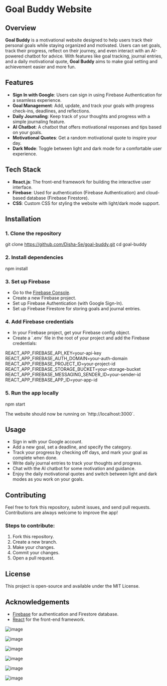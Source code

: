
# Goal Buddy Website

## Overview
**Goal Buddy** is a motivational website designed to help users track their personal goals while staying organized and motivated. Users can set goals, track their progress, reflect on their journey, and even interact with an AI-powered chatbot for advice. With features like goal tracking, journal entries, and a daily motivational quote, **Goal Buddy** aims to make goal setting and achievement easier and more fun.

## Features
- **Sign In with Google**: Users can sign in using Firebase Authentication for a seamless experience.
- **Goal Management**: Add, update, and track your goals with progress check-ins, deadlines, and reflections.
- **Daily Journaling**: Keep track of your thoughts and progress with a simple journaling feature.
- **AI Chatbot**: A chatbot that offers motivational responses and tips based on your goals.
- **Motivational Quotes**: Get a random motivational quote to inspire your day.
- **Dark Mode**: Toggle between light and dark mode for a comfortable user experience.

## Tech Stack
- **React.js**: The front-end framework for building the interactive user interface.
- **Firebase**: Used for authentication (Firebase Authentication) and cloud-based database (Firebase Firestore).
- **CSS**: Custom CSS for styling the website with light/dark mode support.

## Installation

### 1. Clone the repository

git clone https://github.com/Disha-Se/goal-buddy.git
cd goal-buddy


### 2. Install dependencies

npm install


### 3. Set up Firebase
- Go to the [Firebase Console](https://console.firebase.google.com/).
- Create a new Firebase project.
- Set up Firebase Authentication (with Google Sign-In).
- Set up Firebase Firestore for storing goals and journal entries.

### 4. Add Firebase credentials
- In your Firebase project, get your Firebase config object.
- Create a \`.env\` file in the root of your project and add the Firebase credentials:

REACT_APP_FIREBASE_API_KEY=your-api-key
REACT_APP_FIREBASE_AUTH_DOMAIN=your-auth-domain
REACT_APP_FIREBASE_PROJECT_ID=your-project-id
REACT_APP_FIREBASE_STORAGE_BUCKET=your-storage-bucket
REACT_APP_FIREBASE_MESSAGING_SENDER_ID=your-sender-id
REACT_APP_FIREBASE_APP_ID=your-app-id


### 5. Run the app locally

npm start

The website should now be running on \`http://localhost:3000\`.

## Usage
- Sign in with your Google account.
- Add a new goal, set a deadline, and specify the category.
- Track your progress by checking off days, and mark your goal as complete when done.
- Write daily journal entries to track your thoughts and progress.
- Chat with the AI chatbot for some motivation and guidance.
- Enjoy the daily motivational quotes and switch between light and dark modes as you work on your goals.

## Contributing
Feel free to fork this repository, submit issues, and send pull requests. Contributions are always welcome to improve the app!

### Steps to contribute:
1. Fork this repository.
2. Create a new branch.
3. Make your changes.
4. Commit your changes.
5. Open a pull request.

## License
This project is open-source and available under the MIT License.

## Acknowledgements
- [Firebase](https://firebase.google.com/) for authentication and Firestore database.
- [React](https://reactjs.org/) for the front-end framework.


![image](https://github.com/user-attachments/assets/485e8158-95db-45c9-9eba-54e1d49071e6)

![image](https://github.com/user-attachments/assets/c396e2ce-8ff7-46d5-9924-2926577769ab)

![image](https://github.com/user-attachments/assets/1c2e0e7a-421a-4f75-84f8-d706533b83de)

![image](https://github.com/user-attachments/assets/156be680-ba5e-4f16-ac4b-55394facf15b)

![image](https://github.com/user-attachments/assets/2aac556a-ce43-42a5-b6c4-7a4a8b813a08)

![image](https://github.com/user-attachments/assets/c8717aa2-5ed7-4119-82fd-05f60f8bf0be)

